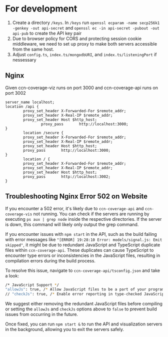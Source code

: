 # For development
1. Create a directory ```/keys```. In ```/keys``` run ```openssl ecparam -name secp256k1 -genkey -out api-secret``` and ```openssl ec -in api-secret -pubout -out api-pub``` to create the API key pair
2. Due to browser policy for CORS and protecting session cookie middleware, we need to set up proxy to make both servers accessible from the same host.
3. Adjust ```config.ts```, ```index.ts/mongodbURI```, and ```index.ts/listeningPort``` if nessessary
## Nginx
Given ccn-coverage-viz runs on port 3000 and ccn-coverage-api runs on port 3002
```
server_name localhost;
location /api {
        proxy_set_header X-Forwarded-For $remote_addr;
        proxy_set_header X-Real-IP $remote_addr;
        proxy_set_header Host $http_host;
                proxy_pass       http://localhost:3000;
}
        location /secure {
        proxy_set_header X-Forwarded-For $remote_addr;
        proxy_set_header X-Real-IP $remote_addr;
        proxy_set_header Host $http_host;
        proxy_pass       http://localhost:3000;
}
        location / {
        proxy_set_header X-Forwarded-For $remote_addr;
        proxy_set_header X-Real-IP $remote_addr;
        proxy_set_header Host $http_host;
        proxy_pass       http://localhost:3002;
}
 ```

## Troubleshooting Nginx Error 502 on Website

If you encounter a 502 error, it's likely due to `ccn-coverage-api` and `ccn-coverage-vis` not running. You can check if the servers are running by executing `ps aux | grep node` inside the respective directories. If the server is down, this command will likely only output the grep command.

If you encounter issues with `npm start` in the API, such as the build failing with error messages like `"[ERROR] 19:28:10 Error: models/signal.js: Emit skipped"`, it might be due to redundant JavaScript and TypeScript duplicate files within `ccn-coverage-api`. These duplicates can cause TypeScript to encounter type errors or inconsistencies in the JavaScript files, resulting in compilation errors during the build process.

To resolve this issue, navigate to `ccn-coverage-api/tsconfig.json` and take a look:

```bash
/* JavaScript Support */
"allowJs": true, /* Allow JavaScript files to be a part of your program. Use the `checkJs` option to get errors from these files. */
// "checkJs": true, /* Enable error reporting in type-checked JavaScript files. */
```

We suggest either removing the redundant JavaScript files before compiling or setting the `allowJs` and `checkJs` options above to `false` to prevent build issues from occurring in the future.

Once fixed, you can run `npm start &` to run the API and visualization servers in the background, allowing you to exit the servers safely.

